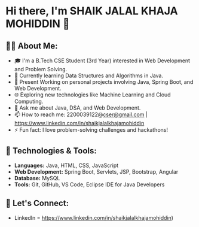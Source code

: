 # Hi there, I'm SHAIK JALAL KHAJA MOHIDDIN 👋

## 👨‍💻 About Me:
- 🎓 I'm a B.Tech CSE Student (3rd Year) interested in Web Development and Problem Solving.
- 🌱 Currently learning Data Structures and Algorithms in Java.
- 🔭 Present Working on personal projects involving Java, Spring Boot, and Web Development.
- 🌐 Exploring new technologies like Machine Learning and Cloud Computing.
- 💬 Ask me about Java, DSA, and Web Development.
- 📫 How to reach me: 2200039122@cser@gmail.com | https://www.linkedin.com/in/shaikjalalkhajamohiddin
- ⚡ Fun fact: I love problem-solving challenges and hackathons!

## 🔧 Technologies & Tools:
- **Languages:** Java, HTML, CSS, JavaScript
- **Web Development:** Spring Boot, Servlets, JSP, Bootstrap, Angular
- **Database:** MySQL
- **Tools:** Git, GitHub, VS Code, Eclipse IDE for Java Developers

## 🤝 Let's Connect:
- LinkedIn = https://www.linkedin.com/in/shaikjalalkhajamohiddin)
